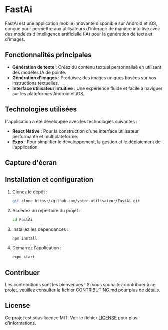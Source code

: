 # FastAi

FastAi est une application mobile innovante disponible sur Android et iOS, conçue pour permettre aux utilisateurs d'interagir de manière intuitive avec des modèles d'intelligence artificielle (IA) pour la génération de texte et d'images.

## Fonctionnalités principales

- **Génération de texte** : Créez du contenu textuel personnalisé en utilisant des modèles IA de pointe.
- **Génération d'images** : Produisez des images uniques basées sur vos instructions textuelles.
- **Interface utilisateur intuitive** : Une expérience fluide et facile à naviguer sur les plateformes Android et iOS.

## Technologies utilisées

L'application a été développée avec les technologies suivantes :
- **React Native** : Pour la construction d'une interface utilisateur performante et multiplateforme.
- **Expo** : Pour simplifier le développement, la gestion et le déploiement de l'application.

## Capture d'écran

## Installation et configuration

1. Clonez le dépôt :
   ```bash
   git clone https://github.com/votre-utilisateur/FastAi.git
   ```
2. Accédez au répertoire du projet :
   ```bash
   cd FastAi
   ```
3. Installez les dépendances :
   ```bash
   npm install
   ```
4. Démarrez l'application :
   ```bash
   expo start
   ```

## Contribuer

Les contributions sont les bienvenues ! Si vous souhaitez contribuer à ce projet, veuillez consulter le fichier [CONTRIBUTING.md](CONTRIBUTING.md) pour plus de détails.

## License

Ce projet est sous licence MIT. Voir le fichier [LICENSE](LICENSE) pour plus d'informations.
